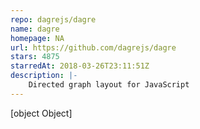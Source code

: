 ```yaml
---
repo: dagrejs/dagre
name: dagre
homepage: NA
url: https://github.com/dagrejs/dagre
stars: 4875
starredAt: 2018-03-26T23:11:51Z
description: |-
    Directed graph layout for JavaScript
---
```


[object Object]
